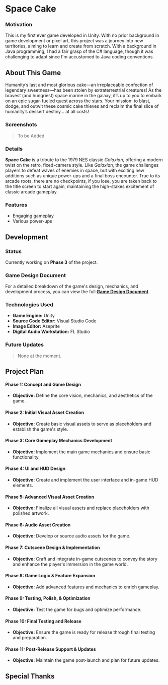 # Space Cake

### Motivation
This is my first ever game developed in Unity. With no prior background in game development or pixel art, this project was a journey into new territories, aiming to learn and create from scratch. With a background in Java programming, I had a fair grasp of the C# language, though it was challenging to adapt since I'm accustomed to Java coding conventions.

## About This Game
Humanity’s last and most glorious cake—an irreplaceable confection of legendary sweetness—has been stolen by extraterrestrial creatures! As the bravest (and hungriest) space marine in the galaxy, it’s up to you to embark on an epic sugar-fueled quest across the stars. Your mission: to blast, dodge, and outwit these cosmic cake thieves and reclaim the final slice of humanity’s dessert destiny… at all costs!

### Screenshots
<!-- Include some screenshots of the game here or in the About This Game section -->
> To be Added

### Details
**Space Cake** is a tribute to the 1979 NES classic *Galaxian*, offering a modern twist on the retro, fixed-camera style. Like *Galaxian*, the game challenges players to defeat waves of enemies in space, but with exciting new additions such as unique power-ups and a final boss encounter. True to its arcade roots, there are no checkpoints, if you lose, you are taken back to the title screen to start again, maintaining the high-stakes excitement of classic arcade gameplay.

### Features
- Engaging gameplay
- Various power-ups

## Development
### Status
Currently working on **Phase 3** of the project.

### Game Design Document
For a detailed breakdown of the game's design, mechanics, and development process, you can view the full **[Game Design Document](https://docs.google.com/document/d/14sPqRRWHeIlwx_lvXqAd4Y2cYxcn9PqbZhZ1tm41yIs/edit?usp=sharing)**.

### Technologies Used
- **Game Engine:** Unity  
- **Source Code Editor:** Visual Studio Code  
- **Image Editor:** Aseprite  
- **Digital Audio Workstation:** FL Studio  

### Future Updates
> None at the moment.

## Project Plan
#### Phase 1: Concept and Game Design
- **Objective:** Define the core vision, mechanics, and aesthetics of the game.

#### Phase 2: Initial Visual Asset Creation
- **Objective:** Create basic visual assets to serve as placeholders and establish the game's style.

#### Phase 3: Core Gameplay Mechanics Development
- **Objective:** Implement the main game mechanics and ensure basic functionality.

#### Phase 4: UI and HUD Design
- **Objective:** Create and implement the user interface and in-game HUD elements.

#### Phase 5: Advanced Visual Asset Creation
- **Objective:** Finalize all visual assets and replace placeholders with polished artwork.

#### Phase 6: Audio Asset Creation
- **Objective:** Develop or source audio assets for the game.

#### Phase 7: Cutscene Design & Implementation
- **Objective:** Craft and integrate in-game cutscenes to convey the story and enhance the player's immersion in the game world.

#### Phase 8: Game Logic & Feature Expansion
- **Objective:** Add advanced features and mechanics to enrich gameplay.

#### Phase 9: Testing, Polish, & Optimization
- **Objective:** Test the game for bugs and optimize performance.

#### Phase 10: Final Testing and Release
- **Objective:** Ensure the game is ready for release through final testing and preparation.

#### Phase 11: Post-Release Support & Updates
- **Objective:** Maintain the game post-launch and plan for future updates.

## Special Thanks

